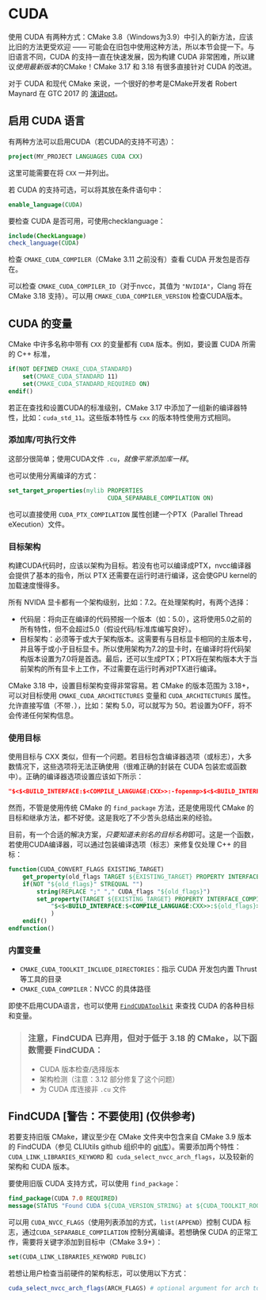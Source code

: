 # CUDA

使用 CUDA 有两种方式：CMake 3.8（Windows为3.9）中引入的新方法，应该比旧的方法更受欢迎 —— 可能会在旧包中使用这种方法，所以本节会提一下。与旧语言不同，CUDA 的支持一直在快速发展，因为构建 CUDA 非常困难，所以建议*使用最新版本*的CMake！CMake 3.17 和 3.18 有很多直接针对 CUDA 的改进。

对于 CUDA 和现代 CMake 来说，一个很好的参考是CMake开发者 Robert Maynard 在 GTC 2017 的 [演讲ppt](http://on-demand.gputechconf.com/gtc/2017/presentation/S7438-robert-maynard-build-systems-combining-cuda-and-machine-learning.pdf)。


## 启用 CUDA 语言

有两种方法可以启用CUDA（若CUDA的支持不可选）：

```cmake
project(MY_PROJECT LANGUAGES CUDA CXX)
```

这里可能需要在将 `CXX` 一并列出。

若 CUDA 的支持可选，可以将其放在条件语句中：

```cmake
enable_language(CUDA)
```

要检查 CUDA 是否可用，可使用checklanguage：

```cmake
include(CheckLanguage)
check_language(CUDA)
```

检查 `CMAKE_CUDA_COMPILER`（CMake 3.11 之前没有）查看 CUDA 开发包是否存在。

可以检查  `CMAKE_CUDA_COMPILER_ID`（对于nvcc，其值为 `"NVIDIA"`，Clang 将在 CMake 3.18 支持）。可以用 `CMAKE_CUDA_COMPILER_VERSION` 检查CUDA版本。

## CUDA 的变量

CMake 中许多名称中带有 `CXX` 的变量都有 `CUDA` 版本。例如，要设置 CUDA 所需的 C++ 标准，

```cmake
if(NOT DEFINED CMAKE_CUDA_STANDARD)
    set(CMAKE_CUDA_STANDARD 11)
    set(CMAKE_CUDA_STANDARD_REQUIRED ON)
endif()
```

若正在查找和设置CUDA的标准级别，CMake 3.17 中添加了一组新的编译器特性，比如：`cuda_std_11`。这些版本特性与 `cxx` 的版本特性使用方式相同。

### 添加库/可执行文件

这部分很简单；使用CUDA文件 `.cu`，*就像平常添加库一样*。

也可以使用分离编译的方式：

```cmake
set_target_properties(mylib PROPERTIES
                            CUDA_SEPARABLE_COMPILATION ON)
```

也可以直接使用 `CUDA_PTX_COMPILATION` 属性创建一个PTX（Parallel Thread eXecution）文件。

### 目标架构

构建CUDA代码时，应该以架构为目标。若没有也可以编译成PTX，nvcc编译器会提供了基本的指令，所以 PTX 还需要在运行时进行编译，这会使GPU kernel的加载速度慢得多。

所有 NVIDA 显卡都有一个架构级别，比如：7.2。在处理架构时，有两个选择：

- 代码层：将向正在编译的代码预报一个版本（如：5.0），这将使用5.0之前的所有特性，但不会超过5.0（假设代码/标准库编写良好）。
- 目标架构：必须等于或大于架构版本。这需要有与目标显卡相同的主版本号，并且等于或小于目标显卡。所以使用架构为7.2的显卡时，在编译时将代码架构版本设置为7.0将是首选。最后，还可以生成PTX；PTX将在架构版本大于当前架构的所有显卡上工作，不过需要在运行时再对PTX进行编译。

CMake 3.18 中，设置目标架构变得非常容易。若 CMake 的版本范围为 3.18+，可以对目标使用 `CMAKE_CUDA_ARCHITECTURES` 变量和 `CUDA_ARCHITECTURES` 属性。允许直接写值（不带`.`），比如：架构 5.0，可以就写为 50。若设置为OFF，将不会传递任何架构信息。

### 使用目标

使用目标与 CXX 类似，但有一个问题。若目标包含编译器选项（或标志），大多数情况下，这些选项将无法正确使用（很难正确的封装在 CUDA 包装宏或函数中）。正确的编译器选项设置应该如下所示：

```cmake
"$<$<BUILD_INTERFACE:$<COMPILE_LANGUAGE:CXX>>:-fopenmp>$<$<BUILD_INTERFACE:$<COMPILE_LANGUAGE:CUDA>>:-Xcompiler=-fopenmp>"
```

然而，不管是使用传统 CMake 的 `find_package` 方法，还是使用现代 CMake 的目标和继承方法，都不好使。这是我吃了不少苦头总结出来的经验。

目前，有一个合适的解决方案，*只要知道未别名的目标名称*即可。这是一个函数，若使用CUDA编译器，可以通过包装编译选项（标志）来修复仅处理 C++ 的目标：

```cmake
function(CUDA_CONVERT_FLAGS EXISTING_TARGET)
    get_property(old_flags TARGET ${EXISTING_TARGET} PROPERTY INTERFACE_COMPILE_OPTIONS)
    if(NOT "${old_flags}" STREQUAL "")
        string(REPLACE ";" "," CUDA_flags "${old_flags}")
        set_property(TARGET ${EXISTING_TARGET} PROPERTY INTERFACE_COMPILE_OPTIONS
            "$<$<BUILD_INTERFACE:$<COMPILE_LANGUAGE:CXX>>:${old_flags}>$<$<BUILD_INTERFACE:$<COMPILE_LANGUAGE:CUDA>>:-Xcompiler=${CUDA_flags}>"
            )
    endif()
endfunction()
```

### 内置变量

* `CMAKE_CUDA_TOOLKIT_INCLUDE_DIRECTORIES`：指示 CUDA 开发包内置 Thrust 等工具的目录
* `CMAKE_CUDA_COMPILER`：NVCC 的具体路径

即使不启用CUDA语言，也可以使用 [`FindCUDAToolkit`](https://cmake.org/cmake/help/git-stage/module/FindCUDAToolkit.html)  来查找 CUDA 的各种目标和变量。

> ### 注意，FindCUDA 已弃用，但对于低于 3.18 的 CMake，以下函数需要 FindCUDA：
>
> * CUDA 版本检查/选择版本
> * 架构检测（注意：3.12 部分修复了这个问题）
> * 为 CUDA 库连接非 `.cu` 文件

## FindCUDA [警告：不要使用] (仅供参考)

若要支持旧版 CMake，建议至少在 CMake 文件夹中包含来自 CMake 3.9 版本的 FindCUDA（参见 CLIUtils github 组织中的 [git库](https://github.com/CLIUtils/cuda_support)）。需要添加两个特性：`CUDA_LINK_LIBRARIES_KEYWORD` 和` cuda_select_nvcc_arch_flags`，以及较新的架构和 CUDA 版本。

要使用旧版 CUDA 支持方式，可以使用 `find_package`：

```cmake
find_package(CUDA 7.0 REQUIRED)
message(STATUS "Found CUDA ${CUDA_VERSION_STRING} at ${CUDA_TOOLKIT_ROOT_DIR}")
```

可以用 `CUDA_NVCC_FLAGS`（使用列表添加的方式，`list(APPEND`）控制 CUDA 标志，通过`CUDA_SEPARABLE_COMPILATION` 控制分离编译。若想确保 CUDA 的正常工作，需要将关键字添加到目标中（CMake 3.9+）：

```cmake
set(CUDA_LINK_LIBRARIES_KEYWORD PUBLIC)
```

若想让用户检查当前硬件的架构标志，可以使用以下方式：

```cmake
cuda_select_nvcc_arch_flags(ARCH_FLAGS) # optional argument for arch to add
```
